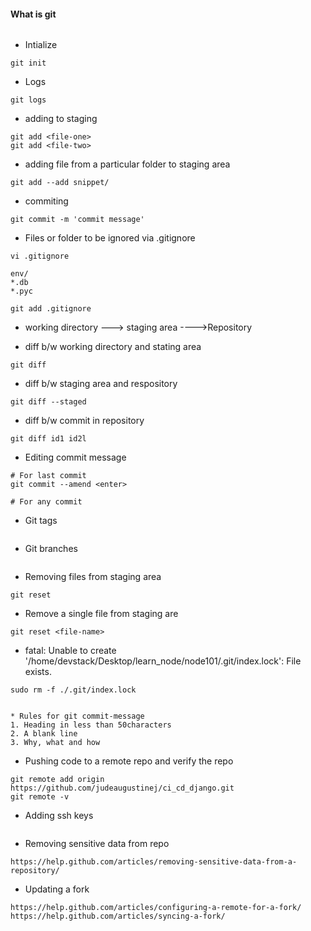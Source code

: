 #### What is git
```
```

* Intialize
```
git init
```

* Logs
```
git logs
```

* adding to staging 
```
git add <file-one>
git add <file-two>
```

* adding file from a particular folder to staging area
```
git add --add snippet/
```

* commiting
```
git commit -m 'commit message'
```

* Files or folder to be ignored via .gitignore
```
vi .gitignore

env/
*.db
*.pyc

git add .gitignore
```

* working directory ---> staging area ---->Repository

* diff b/w working directory and stating area
```
git diff
```

* diff b/w staging area and respository
```
git diff --staged
```

* diff b/w commit in repository
```
git diff id1 id2l
```

* Editing commit message
```
# For last commit
git commit --amend <enter>

# For any commit
```

* Git tags
```
```

* Git branches
```
```
* Removing files from staging area
```
git reset
```

* Remove a single file from staging are
```
git reset <file-name>
```

* fatal: Unable to create '/home/devstack/Desktop/learn_node/node101/.git/index.lock': File exists.
```
sudo rm -f ./.git/index.lock


* Rules for git commit-message
1. Heading in less than 50characters
2. A blank line
3. Why, what and how
```

* Pushing code to a remote repo and verify the repo
```
git remote add origin https://github.com/judeaugustinej/ci_cd_django.git
git remote -v
```

* Adding ssh keys
```
```

* Removing sensitive data from repo
```
https://help.github.com/articles/removing-sensitive-data-from-a-repository/
```

* Updating a fork
```
https://help.github.com/articles/configuring-a-remote-for-a-fork/
https://help.github.com/articles/syncing-a-fork/
```
